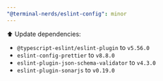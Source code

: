```yaml
---
"@terminal-nerds/eslint-config": minor
---
```


⬆️ Update dependencies:

-   `@typescript-eslint/eslint-plugin` to `v5.56.0`
-   `eslint-config-prettier` to `v8.8.0`
-   `eslint-plugin-json-schema-validator` to `v4.3.0`
-   `eslint-plugin-sonarjs` to `v0.19.0`
